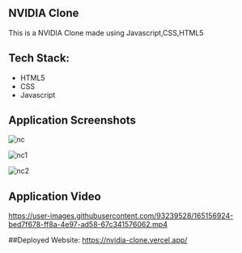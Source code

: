 ## NVIDIA Clone 

This is a NVIDIA Clone made using Javascript,CSS,HTML5


<h2>Tech Stack:</h2>
<ul>

<li>HTML5</li>
<li>CSS</li>
<li>Javascript</li>

</ul>

## Application Screenshots

![nc](https://user-images.githubusercontent.com/93239528/165156847-e38a1b1d-6f13-45ad-864a-9325909d70fe.png)

![nc1](https://user-images.githubusercontent.com/93239528/165156880-466de78f-2f36-4e95-9e55-6bc94e44ff9d.png)

![nc2](https://user-images.githubusercontent.com/93239528/165156896-dbba10f1-c81a-4051-98ac-4a3a24fcbbc4.png)


## Application Video




https://user-images.githubusercontent.com/93239528/165156924-bed7f678-ff8a-4e97-ad58-67c341576062.mp4



##Deployed Website: https://nvidia-clone.vercel.app/
